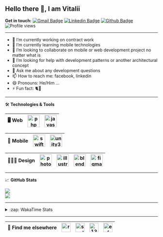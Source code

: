 ## Hello there 👋, I am Vitalii

**Get in touch:**
[![Gmail Badge](https://img.shields.io/badge/-kupper133@gmail.com-c14438?style=flat&logo=Gmail&logoColor=white&link=mailto:kupper133@gmail.com)](mailto:kupper133@gmail.com) 
[![Linkedin Badge](https://img.shields.io/badge/-reoxidant-0072b1?style=flat&logo=Linkedin&logoColor=white&link=https://www.linkedin.com/in/reoxidant/)](https://www.linkedin.com/in/reoxidant/) [![Github Badge](https://img.shields.io/badge/-reoxidant-grey?style=flat&logo=github&logoColor=white&link=https://github.com/reoxidant/)](https://www.github.com/reoxidant/) ![Profile views](https://gpvc.arturio.dev/reoxidant)

---

- 🔭 I’m currently working on contract work
- 🌱 I’m currently learning mobile technologies
- 👯 I’m looking to collaborate on mobile or web development project no matter what is
- 🤔 I’m looking for help with development patterns or another architectural concept
- 💬 Ask me about any development questions
- 📫 How to reach me: facebook, linkedin
- 😄 Pronouns: He/Him ...
- ⚡ Fun fact: 🐈💨

---

🛠 **Technologies & Tools**

| 🖥 **Web** | <img src="https://cdn.icon-icons.com/icons2/2107/PNG/512/file_type_php_icon_130266.png" alt="php" width="40"/>  | <img src="https://cdn.icon-icons.com/icons2/2107/PNG/512/file_type_js_official_icon_130509.png" alt="javascript" width="40"/>| 
|:--------------------------------------------------:|:--------------------------------------------------:|:--------------------------------------------------:|

| 📱 **Mobile** | <img src="https://cdn.icon-icons.com/icons2/643/PNG/512/swift-ios-bird-animal-figure-brand_icon-icons.com_59300.png" alt="swift" width="40"/> | <img src="https://cdn.icon-icons.com/icons2/615/PNG/256/Unity_icon-icons.com_56592.png" alt="unity3d" width="40"/> | 
|:--------------------------------------------------:|:--------------------------------------------------:|:--------------------------------------------------:|

| 🧑🏼‍🎨 **Design** | <img src="https://cdn.icon-icons.com/icons2/1088/PNG/512/1485282157-adobe-photoshop-raster-graphics-editor-cc-creative-cloud_78285.png" alt="photoshop" width="40" /> | <img src="https://cdn.icon-icons.com/icons2/1088/PNG/512/1485282143-adobe-illustrator-cc-creative-cloud_78298.png" alt="illustrator" width="40"/> | <img src="https://cdn.icon-icons.com/icons2/1508/PNG/512/blender_103868.png" alt="blender" width="40" /> | <img src="https://cdn.icon-icons.com/icons2/2429/PNG/512/figma_logo_icon_147289.png" alt="figma" width="40" /> |
|:--------------------------------------------------:|:--------------------------------------------------:|:--------------------------------------------------:|:--------------------------------------------------:|:--------------------------------------------------:|

---

&#x1f4c8; **GitHub Stats** 
<!--<p><a href="https://github.com/reoxindat/reoxidant"><img align="center" src="https://github-readme-stats.vercel.app/api/top-langs/?username=reoxidant&hide=java,html&title_color=20232a&text_color=20232a&icon_color=2bbc8a"/></a></p> -->

<a href="https://github.com/anuraghazra/github-readme-stats">
  <img src="https://github-readme-stats.vercel.app/api?username=soulmomental&count_private=true&show_icons=true&title_color=EB4549" />
</a>

</br>

<a href="https://github.com/anuraghazra/github-readme-stats">
  <img src="https://github-readme-stats.vercel.app/api/top-langs/?username=soulmomental&langs_count=8&layout=compact&title_color=EB4549" />
</a>

---

<details>
  <summary>:zap: WakaTime Stats</summary>

<br />

<!--START_SECTION:waka-->
![Profile Views](http://img.shields.io/badge/Profile%20Views-0-blue)

![Lines of code](https://img.shields.io/badge/From%20Hello%20World%20I%27ve%20Written-769243%20lines%20of%20code-blue)

**🐱 My Github Data** 

> 🏆 1,261 Contributions in the Year 2021
 > 
> 📦 355.5 kB Used in Github's Storage 
 > 
> 🚫 Not Opted to Hire
 > 
> 📜 35 Public Repositories 
 > 
> 🔑 0 Private Repositories  
 > 
**I'm an Early 🐤** 

```text
🌞 Morning    78 commits     ██░░░░░░░░░░░░░░░░░░░░░░░   7.81% 
🌆 Daytime    424 commits    ██████████░░░░░░░░░░░░░░░   42.44% 
🌃 Evening    338 commits    ████████░░░░░░░░░░░░░░░░░   33.83% 
🌙 Night      159 commits    ████░░░░░░░░░░░░░░░░░░░░░   15.92%

```
📅 **I'm Most Productive on Sunday** 

```text
Monday       110 commits    ██░░░░░░░░░░░░░░░░░░░░░░░   11.01% 
Tuesday      121 commits    ███░░░░░░░░░░░░░░░░░░░░░░   12.11% 
Wednesday    123 commits    ███░░░░░░░░░░░░░░░░░░░░░░   12.31% 
Thursday     203 commits    █████░░░░░░░░░░░░░░░░░░░░   20.32% 
Friday       108 commits    ██░░░░░░░░░░░░░░░░░░░░░░░   10.81% 
Saturday     130 commits    ███░░░░░░░░░░░░░░░░░░░░░░   13.01% 
Sunday       204 commits    █████░░░░░░░░░░░░░░░░░░░░   20.42%

```


📊 **This Week I Spent My Time On** 

```text
⌚︎ Time Zone: Europe/Moscow

💬 Programming Languages: 
Swift                    27 hrs 26 mins      ███████████████░░░░░░░░░░   60.34% 
PHP                      17 hrs 23 mins      █████████░░░░░░░░░░░░░░░░   38.23% 
XML                      15 mins             ░░░░░░░░░░░░░░░░░░░░░░░░░   0.58% 
Cocoa                    10 mins             ░░░░░░░░░░░░░░░░░░░░░░░░░   0.4% 
Other                    7 mins              ░░░░░░░░░░░░░░░░░░░░░░░░░   0.29%

🔥 Editors: 
Xcode                    27 hrs 45 mins      ███████████████░░░░░░░░░░   61.03% 
PhpStorm                 17 hrs 43 mins      █████████░░░░░░░░░░░░░░░░   38.97%

🐱‍💻 Projects: 
Sushiwok                 25 hrs 35 mins      ██████████████░░░░░░░░░░░   56.27% 
moodle                   12 hrs 40 mins      ███████░░░░░░░░░░░░░░░░░░   27.85% 
moodle-tracker           5 hrs 1 min         ██░░░░░░░░░░░░░░░░░░░░░░░   11.03% 
Unknown Project          2 hrs 7 mins        █░░░░░░░░░░░░░░░░░░░░░░░░   4.68% 
LargeTiffLoading         2 mins              ░░░░░░░░░░░░░░░░░░░░░░░░░   0.11%

💻 Operating System: 
Mac                      27 hrs 45 mins      ███████████████░░░░░░░░░░   61.03% 
Windows                  17 hrs 43 mins      █████████░░░░░░░░░░░░░░░░   38.97%

```

**I Mostly Code in PHP** 

```text
PHP                      12 repos            █████████░░░░░░░░░░░░░░░░   37.5% 
JavaScript               7 repos             █████░░░░░░░░░░░░░░░░░░░░   21.88% 
Swift                    4 repos             ███░░░░░░░░░░░░░░░░░░░░░░   12.5% 
Objective-C              3 repos             ██░░░░░░░░░░░░░░░░░░░░░░░   9.38% 
C#                       2 repos             █░░░░░░░░░░░░░░░░░░░░░░░░   6.25%

```



 Last Updated on 11/07/2021
<!--END_SECTION:waka-->

</details>


---

| 📢 **Find me elsewhere** | <a href="https://linkedin.com/in/reoxidant" target="blank"><img align="center" src="https://cdn.jsdelivr.net/npm/simple-icons@3.0.1/icons/linkedin.svg" alt="reoxidant" height="30" width="30" /></a> | <a href="https://fb.com/soulmomental" target="blank"><img align="center" src="https://cdn.jsdelivr.net/npm/simple-icons@3.0.1/icons/facebook.svg" alt="soulmomental" height="30" width="30" /></a> | <a href="https://stackoverflow.com/users/13626085" target="blank"><img align="center" src="https://cdn.jsdelivr.net/npm/simple-icons@3.0.1/icons/stackoverflow.svg" alt="13626085" height="30" width="30" /></a> | <a href="https://www.behance.net/enfatiko" target="blank"><img align="center" src="https://cdn.jsdelivr.net/npm/simple-icons@3.0.1/icons/behance.svg" alt="enfatiko" height="30" width="30" /></a> |
|:--------------------------------------------------:|:--------------------------------------------------:|:--------------------------------------------------:|:--------------------------------------------------:|:--------------------------------------------------:|


